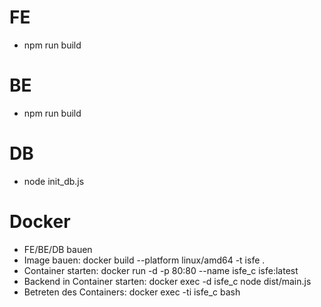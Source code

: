 # FE

- npm run build

# BE

- npm run build

# DB
- node init_db.js

# Docker

- FE/BE/DB bauen
- Image bauen: docker build --platform linux/amd64 -t isfe .
- Container starten: docker run -d -p 80:80 --name isfe_c isfe:latest
- Backend in Container starten: docker exec -d isfe_c node dist/main.js
- Betreten des Containers: docker exec -ti isfe_c bash
